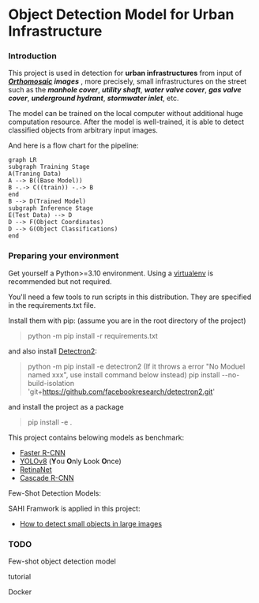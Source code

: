 # Object Detection Model for Urban Infrastructure

### Introduction
This project is used in detection for **urban infrastructures** from input of ***[Orthomosaic](https://www.dronegenuity.com/orthomosaic-maps-explained/) images*** , more precisely,  small infrastructures on the street such as the ***manhole cover***, ***utility shaft***, ***water valve cover***, ***gas valve cover***, ***underground hydrant***, ***stormwater inlet***, etc. 

The model can be trained on the local computer without additional huge computation resource. After the model is well-trained, it is able to detect classified objects from arbitrary input images.

And here is a flow chart for the pipeline:

```mermaid
graph LR
subgraph Training Stage
A(Traning Data) 
A --> B((Base Model))
B -.-> C((train)) -.-> B
end
B --> D(Trained Model)
subgraph Inference Stage
E(Test Data) --> D
D --> F(Object Coordinates)
D --> G(Object Classifications)
end
```

### Preparing your environment

Get yourself a Python>=3.10 environment. Using a  [virtualenv](https://packaging.python.org/en/latest/guides/installing-using-pip-and-virtual-environments/#creating-a-virtual-environment)  is recommended but not required.

You'll need a few tools to run scripts in this distribution. They are specified in the requirements.txt file.

Install them with pip: (assume you are in the root directory of the project)
> python -m pip install -r requirements.txt

and also install [Detectron2](https://github.com/facebookresearch/detectron2):
>python -m pip install -e detectron2
(If it throws a error "No Moduel named xxx", use install command below instead)
>pip install --no-build-isolation 'git+https://github.com/facebookresearch/detectron2.git'

and install the project as a package
>pip install -e .

This project contains belowing models as benchmark:
- [Faster R-CNN](https://arxiv.org/abs/1506.01497)
- [YOLOv8](https://arxiv.org/html/2407.20892v1) (**Y**ou **O**nly **L**ook **O**nce)
- [RetinaNet](https://arxiv.org/abs/1708.02002)
- [Cascade R-CNN](https://arxiv.org/abs/1712.00726)

Few-Shot Detection Models:


SAHI Framwork is applied in this project:
- [How to detect small objects in large images](https://blog.ml6.eu/how-to-detect-small-objects-in-very-large-images-70234bab0f98)

### TODO
Few-shot object detection model

tutorial

Docker